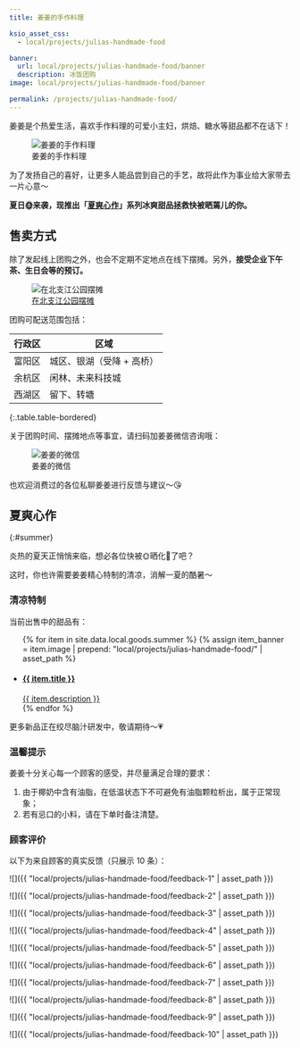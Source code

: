 ```yaml
---
title: 姜姜的手作料理

ksio_asset_css:
  - local/projects/julias-handmade-food

banner:
  url: local/projects/julias-handmade-food/banner
  description: 冰饭团购
image: local/projects/julias-handmade-food/banner

permalink: /projects/julias-handmade-food/
---
```


姜姜是个热爱生活，喜欢手作料理的可爱小主妇，烘焙、糖水等甜品都不在话下！

<figure>
  <img src="{{ 'local/projects/julias-handmade-food/handmade' | asset_path }}" alt="姜姜的手作料理">
  <figcaption>姜姜的手作料理</figcaption>
</figure>

为了发扬自己的喜好，让更多人能品尝到自己的手艺，故将此作为事业给大家带去一片心意～

**夏日🌞来袭，现推出「[夏爽心作](#summer)」系列冰爽甜品拯救快被晒蔫儿的你。**

## 售卖方式

除了发起线上团购之外，也会不定期不定地点在线下摆摊。另外，**接受企业下午茶、生日会等的预订。**

<figure>
  <img src="{{ 'local/projects/julias-handmade-food/jiangjiang-ice-rice' | asset_path }}" alt="在北支江公园摆摊">
  <figcaption><a href="https://www.bilibili.com/video/BV1UM41137Hm/" target="_blank" rel="external nofollow">在北支江公园摆摊</a></figcaption>
</figure>

团购可配送范围包括：

| 行政区 | 区域 |
| --- | --- |
| 富阳区 | 城区、银湖（受降 + 高桥） |
| 余杭区 | 闲林、未来科技城 |
| 西湖区 | 留下、转塘 |
{:.table.table-bordered}

关于团购时间、摆摊地点等事宜，请扫码加姜姜微信咨询哦：

<figure>
  <img src="{{ 'local/projects/julias-handmade-food/wechat-qrcode' | asset_path }}" alt="姜姜的微信">
  <figcaption>姜姜的微信</figcaption>
</figure>

也欢迎消费过的各位私聊姜姜进行反馈与建议～😘

## 夏爽心作
{:#summer}

炎热的夏天正悄悄来临，想必各位快被🌞晒化🥵了吧？

这时，你也许需要姜姜精心特制的清凉，消解一夏的酷暑～

### 清凉特制

当前出售中的甜品有：

<div class="EntryList">
  <ul class="EntryList-content">
  {% for item in site.data.local.goods.summer %}
    {% assign item_banner = item.image | prepend: "local/projects/julias-handmade-food/" | asset_path %}
    <li class="EntryItem EntryItem--card">
      <div class="Card EntryCard">
        <a class="Card-link EntryCard-link" href="javascript:void(0);">
          <div class="EntryCard-header" style="background-image: url('{{ item_banner }}');">
            <div class="EntryCard-brief">
              <h4 class="EntryCard-name" data-toc-skip="true">{{ item.title }}</h4>
            </div>
          </div>
          <div class="EntryCard-body">
            <div class="EntryCard-description">{{ item.description }}</div>
          </div>
        </a>
      </div>
    </li>
  {% endfor %}
  </ul>
</div>

更多新品正在绞尽脑汁研发中，敬请期待～💗

### 温馨提示

姜姜十分关心每一个顾客的感受，并尽量满足合理的要求：

1. 由于椰奶中含有油脂，在低温状态下不可避免有油脂颗粒析出，属于正常现象；
2. 若有忌口的小料，请在下单时备注清楚。

### 顾客评价

以下为来自顾客的真实反馈（只展示 10 条）：

![]({{ "local/projects/julias-handmade-food/feedback-1" | asset_path }})

![]({{ "local/projects/julias-handmade-food/feedback-2" | asset_path }})

![]({{ "local/projects/julias-handmade-food/feedback-3" | asset_path }})

![]({{ "local/projects/julias-handmade-food/feedback-4" | asset_path }})

![]({{ "local/projects/julias-handmade-food/feedback-5" | asset_path }})

![]({{ "local/projects/julias-handmade-food/feedback-6" | asset_path }})

![]({{ "local/projects/julias-handmade-food/feedback-7" | asset_path }})

![]({{ "local/projects/julias-handmade-food/feedback-8" | asset_path }})

![]({{ "local/projects/julias-handmade-food/feedback-9" | asset_path }})

![]({{ "local/projects/julias-handmade-food/feedback-10" | asset_path }})

